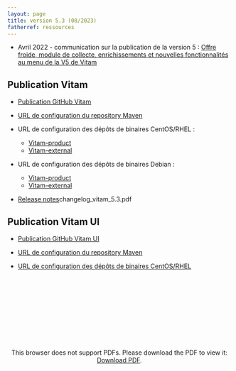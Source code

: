 ```yaml
---
layout: page
title: version 5.3 (08/2023)
fatherref: ressources
---
```


- Avril 2022 - communication sur la publication de la version 5 : [Offre froide, module de collecte, enrichissements et nouvelles fonctionnalités au menu de la V5 de Vitam](http://www.programmevitam.fr/2022/04/13/Version5/)

## Publication Vitam

- [Publication GitHub Vitam](https://github.com/ProgrammeVitam/vitam/tree/5.3)

- [URL de configuration du repository Maven](https://download.programmevitam.fr/vitam_repository/5.3/mvn_repo/)

- URL de configuration des dépôts de binaires CentOS/RHEL :
    - [Vitam-product](https://download.programmevitam.fr/vitam_repository/5.3/rpm/vitam-product/)
    - [Vitam-external](https://download.programmevitam.fr/vitam_repository/5.3/rpm/vitam-external/)

- URL de configuration des dépôts de binaires Debian :
    - [Vitam-product](https://download.programmevitam.fr/vitam_repository/5.3/deb/vitam-product/)
    - [Vitam-external](https://download.programmevitam.fr/vitam_repository/5.3/deb/vitam-external/)

- [Release notes](https://github.com/ProgrammeVitam/vitam/releases/download/5.3/)changelog_vitam_5.3.pdf
 

## Publication Vitam UI

- [Publication GitHub Vitam UI](https://github.com/ProgrammeVitam/vitam-ui/tree/5.3)

- [URL de configuration du repository Maven](https://download.programmevitam.fr/vitamui/5.3/mvn_repo/)

- [URL de configuration des dépôts de binaires CentOS/RHEL](https://download.programmevitam.fr/vitamui/5.3/rpm/)

<p style="text-align: center;">
<object data="/ressources/RefCourant/changelog_vitam_5.3.pdf" type="application/pdf" width="600px" height="750px">
    <embed src="/ressources/RefCourant/changelog_vitam_5.3.pdf" type="application/pdf">
        <p>This browser does not support PDFs. Please download the PDF to view it: <a href="/ressources/RefCourant/changelog_vitam_5.3.pdf">Download PDF</a>.</p>
    </embed>
</object>
</p>